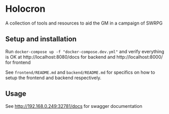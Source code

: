 # Holocron
A collection of tools and resources to aid the GM in a campaign of SWRPG

## Setup and installation

Run `docker-compose up -f "docker-compose.dev.yml"` and verify everything is OK at http://localhost:8080/docs for backend and http://localhost:8000/ for frontend 

See `frontend/README.md` and `backend/README.md` for specifics on how to setup the frontend and backend respectively.

## Usage
See http://192.168.0.249:32781/docs for swagger documentation

